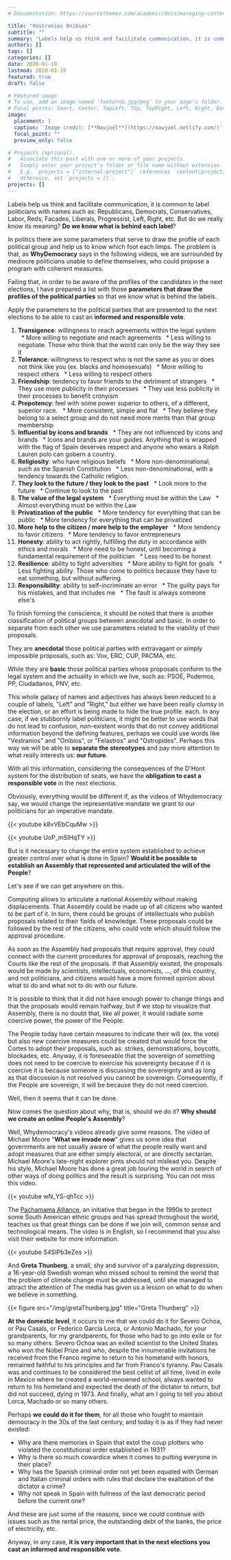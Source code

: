 ```yaml
---
# Documentation: https://sourcethemes.com/academic/docs/managing-content/

title: "Vestranios Onibios"
subtitle: ""
summary: "Labels help us think and facilitate communication, it is common to label politicians with names such as: Republicans, Democrats, Conservatives, Labor, Reds, Facades, Liberals, Progressist, Left, Right, etc. But do we really know its meaning? Do we know what is behind each label?"
authors: []
tags: []
categories: []
date: 2020-01-19
lastmod: 2020-01-19
featured: true
draft: false

# Featured image
# To use, add an image named `featured.jpg/png` to your page's folder.
# Focal points: Smart, Center, TopLeft, Top, TopRight, Left, Right, BottomLeft, Bottom, BottomRight.
image:
  placement: 1
  caption: 'Image credit: [**Naujoël**](https://naujoel.netlify.com/)'
  focal_point: ""
  preview_only: false

# Projects (optional).
#   Associate this post with one or more of your projects.
#   Simply enter your project's folder or file name without extension.
#   E.g. `projects = ["internal-project"]` references `content/project/deep-learning/index.md`.
#   Otherwise, set `projects = []`.
projects: []
---
```


Labels help us think and facilitate communication, it is common to label politicians with names such as: Republicans, Democrats, Conservatives, Labor, Reds, Facades, Liberals, Progressist, Left, Right, etc. But do we really know its meaning? **Do we know what is behind each label**?

In politics there are some parameters that serve to draw the profile of each political group and help us to know which foot each limps. The problem is that, as **WhyDemocracy** says in the following videos, we are surrounded by mediocre politicians unable to define themselves, who could propose a program with coherent measures.

Failing that, in order to be aware of the profiles of the candidates in the next elections, I have prepared a list with those **parameters that draw the profiles of the political parties** so that we know what is behind the labels.

Apply the parameters to the political parties that are presented to the next elections to be able to cast an **informed and responsible vote**.

1. **Transigence**: willingness to reach agreements within the legal system
  * More willing to negotiate and reach agreements
  * Less willing to negotiate. Those who think that the world can only be the way they see it
2. **Tolerance**: willingness to respect who is not the same as you or does not think like you (ex. blacks and homosexuals)
  * More willing to respect others
  * Less willing to respect others
3. **Friendship**: tendency to favor friends to the detriment of strangers
  * They use more publicity in their processes
  * They use less publicity in their processes to benefit cronyism
4. **Prepotency**: feel with some power superior to others, of a different, superior race.
  * More consistent, simple and flat
  * They believe they belong to a select group and do not need more merits than that group membership
5. **Influential by icons and brands**
  * They are not influenced by icons and brands
  * Icons and brands are your guides. Anything that is wrapped with the flag of Spain deserves respect and anyone who wears a Ralph Lauren polo can gobern a country.
6. **Religiosity**: who have religious beliefs
  * More non-denominational, such as the Spanish Constitution
  * Less non-denominational, with a tendency towards the Catholic religion.
7. **They look to the future / they look to the past**
  * Look more to the future
  * Continue to look to the past
8. **The value of the legal system**
  * Everything must be within the Law
  * Almost everything must be within the Law
9. **Privatization of the public**
  * More tendency for everything that can be public
  * More tendency for everything that can be privatized
10. **More help to the citizen / more help to the employer**
  * More tendency to favor citizens
  * More tendency to favor entrepreneurs
11. **Honesty**: ability to act rightly, fulfilling the duty in accordance with ethics and morals
  * More need to be honest, until becoming a fundamental requirement of the politician
  * Less need to be honest
12. **Resilience**: ability to fight adversities
  * More ability to fight for goals
  * Less fighting ability. Those who come to politics because they have to eat something, but without suffering.
13. **Responsibility**: ability to self-incriminate an error
  * The guilty pays for his mistakes, and that includes me
  * The fault is always someone else's

To finish forming the conscience, it should be noted that there is another classification of political groups between anecdotal and basic. In order to separate from each other we use parameters related to the viability of their proposals.

They are **anecdotal** those political parties with extravagant or simply impossible proposals, such as: Vox, ERC, CUP, PACMA, etc.

While they are **basic** those political parties whose proposals conform to the legal system and the actuality in which we live, such as: PSOE, Podemos, PP, Ciudadanos, PNV, etc.

This whole galaxy of names and adjectives has always been reduced to a couple of labels, "Left" and "Right," but either we have been really clumsy in the election, or an effort is being made to hide the true profile. each. In any case, if we stubbornly label politicians, it might be better to use words that do not lead to confusion, non-existent words that do not convey additional information beyond the defining features, perhaps we could use words like "Vestranios" and "Onibios", or "Felastros" and "Ostropides". Perhaps this way we will be able to **separate the stereotypes** and pay more attention to what really interests us: **our future**.

With all this information, considering the consequences of the D'Hont system for the distribution of seats, we have the **obligation to cast a responsible vote** in the next elections.

Obviously, everything would be different if, as the videos of Whydemocracy say, we would change the representative mandate we grant to our politicians for an imperative mandate.

{{< youtube k8vVEbCquMw >}}

{{< youtube UoP_mSIHqTY >}}

But is it necessary to change the entire system established to achieve greater control over what is done in Spain? **Would it be possible to establish an Assembly that represented and articulated the will of the People**?

Let's see if we can get anywhere on this.

Computing allows to articulate a national Assembly without making displacements. That Assembly could be made up of all citizens who wanted to be part of it. In turn, there could be groups of intellectuals who publish proposals related to their fields of knowledge. These proposals could be followed by the rest of the citizens, who could vote which should follow the approval procedure.

As soon as the Assembly had proposals that require approval, they could connect with the current procedures for approval of proposals, reaching the Courts like the rest of the proposals. If that Assembly existed, the proposals would be made by scientists, intellectuals, economists, ..., of this country, and not politicians, and citizens would have a more formed opinion about what to do and what not to do with our future.

It is possible to think that it did not have enough power to change things and that the proposals would remain halfway, but if we stop to visualize that Assembly, there is no doubt that, like all power, it would radiate some coercive power, the power of the People.

The People today have certain measures to indicate their will (ex. the vote) but also new coercive measures could be created that would force the Cortes to adopt their proposals, such as: strikes, demonstrations, boycotts, blockades, etc. Anyway, it is foreseeable that the sovereign of something does not need to be coercive to exercise his sovereignty because if it is coercive it is because someone is discussing the sovereignty and as long as that discussion is not resolved you cannot be sovereign. Consequently, if the People are sovereign, it will be because they do not need coercion.

Well, then it seems that it can be done.

Now comes the question about why, that is, should we do it? **Why should we create an online People's Assembly**?

Well, Whydemocracy's videos already give some reasons. The video of Michael Moore "**What we invade now**" gives us some idea that governments are not usually aware of what the people really want and adopt measures that are either simply electoral, or are directly sectarian. Michael Moore's late-night explorer pints should not mislead you. Despite his style, Michael Moore has done a great job touring the world in search of other ways of doing politics and the result is surprising. You can not miss this video.

{{< youtube wN_YS-qhTcc >}}

The [Pachamama Alliance](https://www.pachamama.org/), an initiative that began in the 1990s to protect some South American ethnic groups and has spread throughout the world, teaches us that great things can be done if we join will, common sense and technological means. The video is in English, so I recommend that you also visit their website for more information.

{{< youtube S4SIPb3eZes >}}

And **Greta Thunberg**, a small, shy and survivor of a paralyzing depression, a 16-year-old Swedish woman who missed school to remind the world that the problem of climate change must be addressed, until she managed to attract the attention of The media has given us a lesson on what to do when we believe in something.

{{< figure src="/img/gretaThunberg.jpg" title="Greta Thunberg" >}}

**At the domestic level**, it occurs to me that we could do it for Severo Ochoa, or Pau Casals, or Federico García Lorca, or Antonio Machado, for your grandparents, for my grandparents, for those who had to go into exile or for so many others. Severo Ochoa was an exiled scientist to the United States who won the Nobel Prize and who, despite the innumerable invitations he received from the Franco regime to return to his homeland with honors, remained faithful to his principles and far from Franco's tyranny. Pau Casals was and continues to be considered the best cellist of all time, lived in exile in Mexico where he created a world-renowned school, always wanted to return to his homeland and expected the death of the dictator to return, but did not succeed, dying in 1973. And finally, what am I going to tell you about Lorca, Machado or so many others.

Perhaps **we could do it for them**, for all those who fought to maintain democracy in the 30s of the last century, and today it is as if they had never existed:

- Why are there memories in Spain that extol the coup plotters who violated the constitutional order established in 1931?
- Why is there so much cowardice when it comes to putting everyone in their place?
- Why has the Spanish criminal order not yet been equated with German and Italian criminal orders with rules that declare the exaltation of the dictator a crime?
- Why not speak in Spain with fullness of the last democratic period before the current one?

And these are just some of the reasons, since we could continue with issues such as the rental price, the outstanding debt of the banks, the price of electricity, etc.

Anyway, in any case, **it is very important that in the next elections you cast an informed and responsible vote**.
